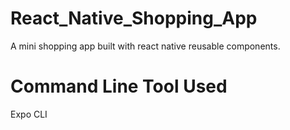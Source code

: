 # React_Native_Shopping_App
A mini shopping app built with react native reusable components.

# Command Line Tool Used
Expo CLI
